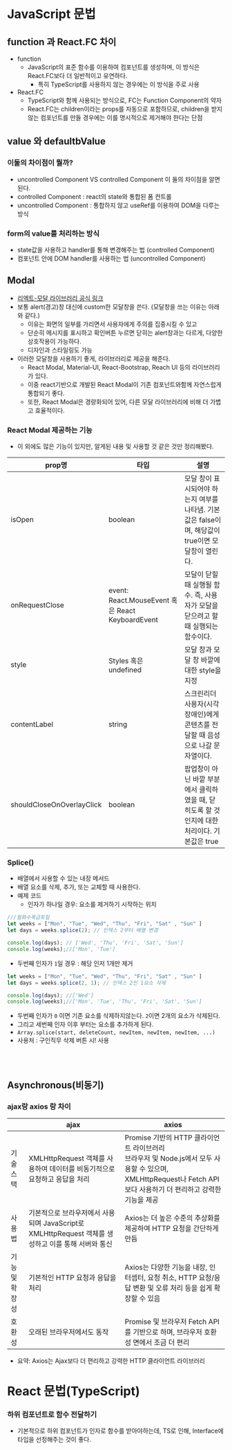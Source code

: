# JavaScript 문법
## function 과 React.FC 차이
- function
  - JavaScript의 표준 함수를 이용하여 컴포넌트를 생성하며, 이 방식은 React.FC보다 더 일반적이고 유연하다.
     - 특히 TypeScript를 사용하지 않는 경우에는 이 방식을 주로 사용
- React.FC
  - TypeScript와 함께 사용되는 방식으로, FC는 Function Component의 약자
  - React.FC는 children이라는 props를 자동으로 포함하므로, children을 받지 않는 컴포넌트를 만들 경우에는 이를 명시적으로 제거해야 한다는 단점

## value 와 defaultbValue
### 이둘의 차이점이 뭘까?
- uncontrolled Component VS controlled Component 이 둘의 차이점을 알면된다. 
- controlled Component : react의 state와 통합된 폼 컨트롤
- uncontrolled Component : 통합하지 않고 useRef를 이용하여 DOM을 다루는 방식
### form의 value를 처리하는 방식 
- state값을 사용하고 handler를 통해 변경해주는 법 (controlled Component)
- 컴포넌트 안에 DOM handler를 사용하는 법 (uncontrolled Component)



## Modal 
- [리엑트-모달 라이브러리 공식 링크](https://reactcommunity.org/react-modal/)
- 보통 alert(경고)창 대신에 custom한 모달창을 쓴다. (모달창을 쓰는 이유는 아래와 같다.)
  - 이유는 화면의 일부를 가리면서 사용자에게 주의를 집중시킬 수 있고
  - 단순히 메시지를 표시하고 확인버튼 누르면 닫히는 alert창과는 다르게, 다양한 상호작용이 가능하다.
  - 디자인과 스타일링도 가능
- 이러한 모달창을 사용하기 좋게, 라이브러리로 제공을 해준다. 
  - React Modal, Material-UI, React-Bootstrap, Reach UI 등의 라이브러리가 있다.
  - 이중 react기반으로 개발된 React Modal이 기존 컴포넌트와함께 자연스럽게 통합되기 좋다.
  - 또한, React Modal은 경량화되어 있어, 다른 모달 라이브러리에 비해 더 가볍고 효율적이다.
### React Modal 제공하는 기능
- 이 외에도 많은 기능이 있지만, 알게된 내용 및 사용할 것 같은 것만 정리해봤다.

|prop명|타입|설명| 
|--|--|--|
|isOpen|boolean|모달 창이 표시되어야 하는지 여부를 나타냄. 기본값은 false이며, 해당값이 true이면 모달창이 열린다.| 
|onRequestClose|event: React.MouseEvent 혹은 React KeyboardEvent|모달이 닫힐 때 실행될 함수. 즉, 사용자가 모달을 닫으려고 할 때 실행되는 함수이다.|
|style| Styles 혹은 undefined|	모달 창과 모달 창 바깥에 대한 style을 지정 |
|contentLabel|string|스크린리더 사용자(시각장애인)에게 콘텐츠를 전달할 때 음성으로 나갈 문자열이다.|
|shouldCloseOnOverlayClick|boolean|팝업창이 아닌 바깥 부분에서 클릭하였을 때, 닫히도록 할 것인지에 대한 처리이다. 기본값은 true|




### Splice()
- 배열에서 사용할 수 있는 내장 메서드 
- 배열 요소를 삭제, 추가, 또는 교체할 때 사용한다.
- 예제 코드 
  - 인자가 하나일 경우: 요소를 제거하기 시작하는 위치

```javascript
///월화수목금토일
let weeks = ["Mon", "Tue", "Wed", "Thu", "Fri", "Sat" , "Sun" ]
let days = weeks.splice(2); // 인덱스 2부터 배열 변경

console.log(days); // ['Wed', 'Thu', 'Fri', 'Sat', 'Sun']
console.log(weeks);//['Mon', 'Tue']
```
  - 두번째 인자가 `1`일 경우 : 해당 인저 1개만 제거

```javascript
let weeks = ["Mon", "Tue", "Wed", "Thu", "Fri", "Sat" , "Sun" ]
let days = weeks.splice(2, 1); // 인덱스 2인 1요소 삭제

console.log(days); //['Wed']
console.log(weeks);//['Mon', 'Tue', 'Thu', 'Fri', 'Sat', 'Sun']
```
 - 두번째 인자가 `0` 이면 기존 요소를 삭제하지않는다. `2`이면 2개의 요소가 삭제된다.
 - 그리고 세번째 인자 이후 부터는 요소를 추가하게 된다.
 - `Array.splice(start, deleteCount, newItem, newItem, newItem, ...)`
- 사용처 : 구인직무 삭제 버튼 시! 사용

<br></br>

## Asynchronous(비동기)

### ajax랑 axios 랑 차이
||ajax|axios|
|--|--|--|
|기술 스택|XMLHttpRequest 객체를 사용하여 데이터를 비동기적으로 요청하고 응답을 처리| Promise 기반의 HTTP 클라이언트 라이브러리 </br> 브라우저 및 Node.js에서 모두 사용할 수 있으며, XMLHttpRequest나 Fetch API보다 사용하기 더 편리하고 강력한 기능을 제공|
|사용법|기본적으로 브라우저에서 사용되며 JavaScript로 XMLHttpRequest 객체를 생성하고 이를 통해 서버와 통신|Axios는 더 높은 수준의 추상화를 제공하여 HTTP 요청을 간단하게 만듬|
|기능 및 확장성|기본적인 HTTP 요청과 응답을 처리 |Axios는 다양한 기능을 내장, 인터셉터, 요청 취소, HTTP 요청/응답 변환 및 오류 처리 등을 쉽게 확장할 수 있음|
|호환성|오래된 브라우저에서도 동작|Promise 및 브라우저 Fetch API를 기반으로 하며, 브라우저 호환성 면에서 조금 더 편리|

- 요약: Axios는 Ajax보다 더 편리하고 강력한 HTTP 클라이언트 라이브러리





# React 문법(TypeScript)
 
### 하위 컴포넌트로 함수 전달하기 
- 기본적으로 하위 컴포넌트가 인자로 함수를 받아야하는데, TS로 인해, Interface에 타입을 선정해주는 것이 좋다.
 



